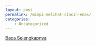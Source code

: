 ```yaml
---
layout: post
permalink: /mimpi-melihat-cincin-emas/
categories:
    - Uncategorized
---
```


[Baca Selengkapnya](/07)
